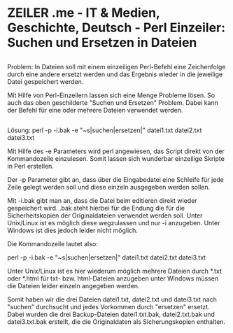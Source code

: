# ZEILER .me - IT & Medien, Geschichte, Deutsch - Perl Einzeiler: Suchen und Ersetzen in Dateien

## 

Problem: In Dateien soll mit einem einzeiligen Perl-Befehl eine Zeichenfolge durch eine andere ersetzt werden und das Ergebnis wieder in die jeweilige Datei gespeichert werden.

Mit Hilfe von Perl-Einzeilern lassen sich eine Menge Probleme lösen. So auch das oben geschilderte "Suchen und Ersetzen" Problem. Dabei kann der Befehl für eine oder mehrere Dateien verwendet werden.

## 

Lösung: perl -p -i.bak -e "~s|suchen|ersetzen|" datei1.txt datei2.txt datei3.txt

Mit Hilfe des -e Parameters wird perl angewiesen, das Script direkt von der Kommandozeile einzulesen. Somit lassen sich wunderbar einzeilige Skripte in Perl erstellen.

Der -p Parameter gibt an, dass über die Eingabedatei eine Schleife für jede Zeile gelegt werden soll und diese einzeln ausgegeben werden sollen.

Mit -i.bak gibt man an, dass die Datei beim editieren direkt wieder gespeichert wird. .bak steht hierbei für die Endung die für die Sicherheitskopien der Originaldateien verwendet werden soll. Unter Unix/Linux ist es möglich diese wegzulassen und nur -i anzugeben. Unter Windows ist dies jedoch leider nicht möglich.

Die Kommandozeile lautet also:

perl -p -i.bak -e "~s|suchen|ersetzen|" datei1.txt datei2.txt datei3.txt

Unter Unix/Linux ist es hier wiederum möglich mehrere Dateien durch \*.txt oder \*.html für txt- bzw. html-Dateien anzugeben unter Windows müssen die Dateien leider einzeln angegeben werden.

Somit haben wir die drei Dateien datei1.txt, datei2.txt und datei3.txt nach "suchen" durchsucht und jedes Vorkommen durch "ersetzen" ersetzt. Dabei wurden die drei Backup-Dateien datei1.txt.bak, datei2.txt.bak und datei3.txt.bak erstellt, die die Originaldaten als Sicherungskopien enthalten.